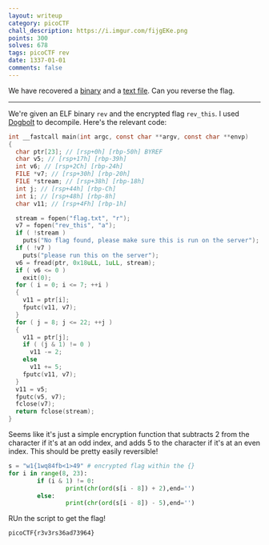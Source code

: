 ```yaml
---
layout: writeup
category: picoCTF
chall_description: https://i.imgur.com/fijgEKe.png
points: 300
solves: 678
tags: picoCTF rev
date: 1337-01-01
comments: false
---
```


We have recovered a [binary](https://github.com/Nightxade/ctf-writeups/tree/master/assets/CTFs/picoCTF/rev-cipher-rev) and a [text file](https://github.com/Nightxade/ctf-writeups/tree/master/assets/CTFs/picoCTF/rev-cipher-rev_this). Can you reverse the flag.  

---

We're given an ELF binary `rev` and the encrypted flag `rev_this`. I used [Dogbolt](https://dogbolt.org/) to decompile. Here's the relevant code:  

```c
int __fastcall main(int argc, const char **argv, const char **envp)
{
  char ptr[23]; // [rsp+0h] [rbp-50h] BYREF
  char v5; // [rsp+17h] [rbp-39h]
  int v6; // [rsp+2Ch] [rbp-24h]
  FILE *v7; // [rsp+30h] [rbp-20h]
  FILE *stream; // [rsp+38h] [rbp-18h]
  int j; // [rsp+44h] [rbp-Ch]
  int i; // [rsp+48h] [rbp-8h]
  char v11; // [rsp+4Fh] [rbp-1h]

  stream = fopen("flag.txt", "r");
  v7 = fopen("rev_this", "a");
  if ( !stream )
    puts("No flag found, please make sure this is run on the server");
  if ( !v7 )
    puts("please run this on the server");
  v6 = fread(ptr, 0x18uLL, 1uLL, stream);
  if ( v6 <= 0 )
    exit(0);
  for ( i = 0; i <= 7; ++i )
  {
    v11 = ptr[i];
    fputc(v11, v7);
  }
  for ( j = 8; j <= 22; ++j )
  {
    v11 = ptr[j];
    if ( (j & 1) != 0 )
      v11 -= 2;
    else
      v11 += 5;
    fputc(v11, v7);
  }
  v11 = v5;
  fputc(v5, v7);
  fclose(v7);
  return fclose(stream);
}
```

Seems like it's just a simple encryption function that subtracts 2 from the character if it's at an odd index, and adds 5 to the character if it's at an even index. This should be pretty easily reversible!  

```py
s = "w1{1wq84fb<1>49" # encrypted flag within the {}
for i in range(8, 23):
        if (i & 1) != 0:
                print(chr(ord(s[i - 8]) + 2),end='')
        else:
                print(chr(ord(s[i - 8]) - 5),end='')
```

RUn the script to get the flag!  

    picoCTF{r3v3rs36ad73964}